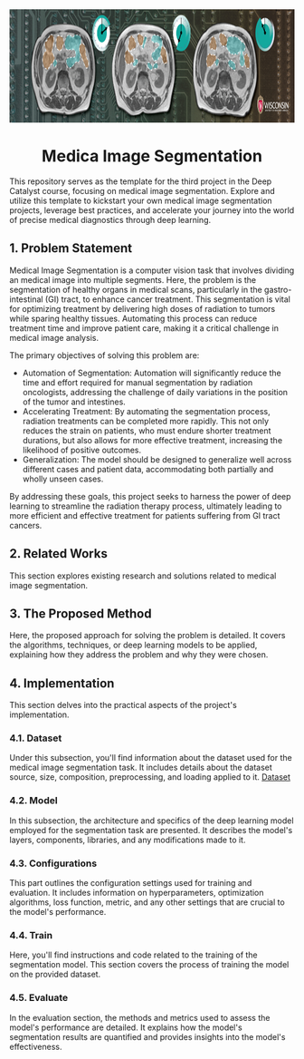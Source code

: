 <div align="center">
  <a href="https://www.kaggle.com/competitions/uw-madison-gi-tract-image-segmentation">
    <img src="cover.png" alt="Logo" width="" height="200">
  </a>

<h1 align="center">Medica Image Segmentation</h1>
</div>

This repository serves as the template for the third project in the Deep Catalyst course, focusing on medical image segmentation. Explore and utilize this template to kickstart your own medical image segmentation projects, leverage best practices, and accelerate your journey into the world of precise medical diagnostics through deep learning.

## 1. Problem Statement
Medical Image Segmentation is a computer vision task that involves dividing an medical image into multiple segments. Here, the problem is the segmentation of healthy organs in medical scans, particularly in the gastro-intestinal (GI) tract, to enhance cancer treatment. This segmentation is vital for optimizing treatment by delivering high doses of radiation to tumors while sparing healthy tissues. Automating this process can reduce treatment time and improve patient care, making it a critical challenge in medical image analysis. 

The primary objectives of solving this problem are:

*   Automation of Segmentation: Automation will significantly reduce the time and effort required for manual segmentation by radiation oncologists, addressing the challenge of daily variations in the position of the tumor and intestines.
*   Accelerating Treatment: By automating the segmentation process, radiation treatments can be completed more rapidly. This not only reduces the strain on patients, who must endure shorter treatment durations, but also allows for more effective treatment, increasing the likelihood of positive outcomes.
*   Generalization: The model should be designed to generalize well across different cases and patient data, accommodating both partially and wholly unseen cases.

By addressing these goals, this project seeks to harness the power of deep learning to streamline the radiation therapy process, ultimately leading to more efficient and effective treatment for patients suffering from GI tract cancers.

## 2. Related Works
This section explores existing research and solutions related to medical image segmentation. 

## 3. The Proposed Method
Here, the proposed approach for solving the problem is detailed. It covers the algorithms, techniques, or deep learning models to be applied, explaining how they address the problem and why they were chosen.

## 4. Implementation
This section delves into the practical aspects of the project's implementation.

### 4.1. Dataset
Under this subsection, you'll find information about the dataset used for the medical image segmentation task. It includes details about the dataset source, size, composition, preprocessing, and loading applied to it.
[Dataset](https://drive.google.com/file/d/1-2ggesSU3agSBKpH-9siKyyCYfbo3Ixm/view?usp=sharing)

### 4.2. Model
In this subsection, the architecture and specifics of the deep learning model employed for the segmentation task are presented. It describes the model's layers, components, libraries, and any modifications made to it.

### 4.3. Configurations
This part outlines the configuration settings used for training and evaluation. It includes information on hyperparameters, optimization algorithms, loss function, metric, and any other settings that are crucial to the model's performance.

### 4.4. Train
Here, you'll find instructions and code related to the training of the segmentation model. This section covers the process of training the model on the provided dataset.

### 4.5. Evaluate
In the evaluation section, the methods and metrics used to assess the model's performance are detailed. It explains how the model's segmentation results are quantified and provides insights into the model's effectiveness.

